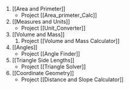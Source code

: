 1. [[Area and Primeter]]
	- Project [[Area_primeter_Calc]]
2. [[Measures and Units]]
	- Project [[Unit_Converter]]
3. [[Volume and Mass]]
	1. Project [[Volume and Mass Calculator]]
4. [[Angles]]
	- Project [[Angle Finder]]
5. [[Triangle Side Lengths]]
	- Project [[Triangle Solver]]
6. [[Coordinate Geometry]]
	- Project [[Distance and Slope Calculator]]